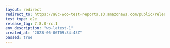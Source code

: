 ```yaml
---
layout: redirect
redirect_to: https://a8c-woo-test-reports.s3.amazonaws.com/public/release/7.8.0-rc.1/wp-latest-1/e2e/index.html
test_type: e2e
release_tag: 7.8.0-rc.1
env_description: "wp-latest-1"
created_at: "2023-06-06T09:34:43Z"
passed: true
---
```

